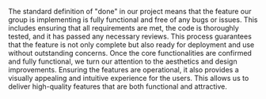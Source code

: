 The standard definition of \"done\" in our project means that the
feature our group is implementing is fully functional and free of any
bugs or issues. This includes ensuring that all requirements are met,
the code is thoroughly tested, and it has passed any necessary reviews.
This process guarantees that the feature is not only complete but also
ready for deployment and use without outstanding concerns. Once the core
functionalities are confirmed and fully functional, we turn our
attention to the aesthetics and design improvements. Ensuring the
features are operational, it also provides a visually appealing and
intuitive experience for the users. This allows us to deliver
high-quality features that are both functional and attractive.
